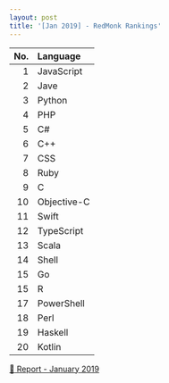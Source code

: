 ```yaml
---
layout: post
title: '[Jan 2019] - RedMonk Rankings'
---
```



| No.  | Language    |
| ---: | :---------- |
| 1    | JavaScript  |
| 2    | Jave        |
| 3    | Python      |
| 4    | PHP         |
| 5    | C#          |
| 6    | C++         |
| 7    | CSS         |
| 8    | Ruby        |
| 9    | C           |
| 10   | Objective-C |
| 11   | Swift       |
| 12   | TypeScript  |
| 13   | Scala       |
| 14   | Shell       |
| 15   | Go          |
| 15   | R           |
| 17   | PowerShell  |
| 18   | Perl        |
| 19   | Haskell     |
| 20   | Kotlin      |


[:link: Report - January 2019 ](https://redmonk.com/sogrady/2019/03/20/language-rankings-1-19)